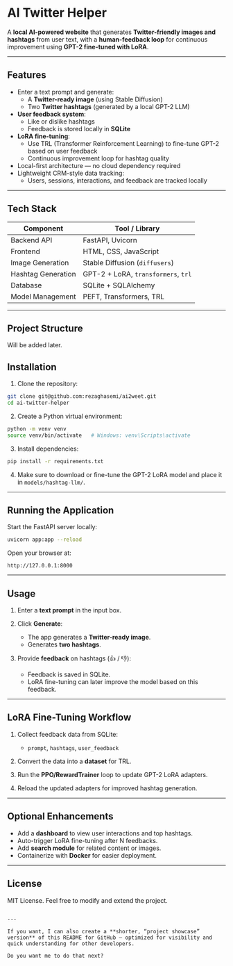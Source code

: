 # AI Twitter Helper

A **local AI-powered website** that generates **Twitter-friendly images and hashtags** from user text, with a **human-feedback loop** for continuous improvement using **GPT-2 fine-tuned with LoRA**.

---

## Features

- Enter a text prompt and generate:
  - A **Twitter-ready image** (using Stable Diffusion)
  - Two **Twitter hashtags** (generated by a local GPT-2 LLM)
- **User feedback system**:
  - Like or dislike hashtags
  - Feedback is stored locally in **SQLite**
- **LoRA fine-tuning**:
  - Use TRL (Transformer Reinforcement Learning) to fine-tune GPT-2 based on user feedback
  - Continuous improvement loop for hashtag quality
- Local-first architecture — no cloud dependency required
- Lightweight CRM-style data tracking:
  - Users, sessions, interactions, and feedback are tracked locally

---

## Tech Stack

| Component          | Tool / Library                   |
|-------------------|---------------------------------|
| Backend API       | FastAPI, Uvicorn                |
| Frontend          | HTML, CSS, JavaScript            |
| Image Generation  | Stable Diffusion (`diffusers`)  |
| Hashtag Generation| GPT-2 + LoRA, `transformers`, `trl` |
| Database          | SQLite + SQLAlchemy             |
| Model Management  | PEFT, Transformers, TRL         |

---

## Project Structure

Will be added later.

## Installation

1. Clone the repository:
```bash
git clone git@github.com:rezaghasemi/ai2weet.git
cd ai-twitter-helper
````

2. Create a Python virtual environment:

```bash
python -m venv venv
source venv/bin/activate   # Windows: venv\Scripts\activate
```

3. Install dependencies:

```bash
pip install -r requirements.txt
```

4. Make sure to download or fine-tune the GPT-2 LoRA model and place it in `models/hashtag-llm/`.

---

## Running the Application

Start the FastAPI server locally:

```bash
uvicorn app:app --reload
```

Open your browser at:

```
http://127.0.0.1:8000
```

---

## Usage

1. Enter a **text prompt** in the input box.
2. Click **Generate**:

   * The app generates a **Twitter-ready image**.
   * Generates **two hashtags**.
3. Provide **feedback** on hashtags (👍 / 👎):

   * Feedback is saved in SQLite.
   * LoRA fine-tuning can later improve the model based on this feedback.

---

## LoRA Fine-Tuning Workflow

1. Collect feedback data from SQLite:

   * `prompt`, `hashtags`, `user_feedback`
2. Convert the data into a **dataset** for TRL.
3. Run the **PPO/RewardTrainer** loop to update GPT-2 LoRA adapters.
4. Reload the updated adapters for improved hashtag generation.

---

## Optional Enhancements

* Add a **dashboard** to view user interactions and top hashtags.
* Auto-trigger LoRA fine-tuning after N feedbacks.
* Add **search module** for related content or images.
* Containerize with **Docker** for easier deployment.

---

## License

MIT License. Feel free to modify and extend the project.

```

---

If you want, I can also create a **shorter, “project showcase” version** of this README for GitHub — optimized for visibility and quick understanding for other developers.  

Do you want me to do that next?
```
